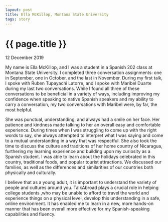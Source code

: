 ```yaml
---
layout: post
title: Ella McKillop, Montana State University
tags: story
---
```

# {{ page.title }}

12 December 2019

My name is Ella McKillop, and I was a student in a Spanish 202 class at Montana State University. I completed three conversation assignments: one in September, one in October, and the last in November. During my first talk, I spoke with Ruben Tupayachi Latorre, and I spoke with Maribel Duarte during my last two conversations. While I found all three of these conversations to be beneficial in a variety of ways, including improving my confidence when speaking to native Spanish speakers and my ability to carry a conversation, my two conversations with Maribel were, by far, the most helpful. 

She was punctual, understanding, and always had a smile on her face. Her patience and kindness made talking to her an overall easy and comfortable experience. During times when I was struggling to come up with the right words to say, she always attempted to interpret what I was saying and come to a mutual understanding in a way that was respectful. She also took the time to discuss the culture and traditions of her home country of Nicaragua, furthering my learning experience and building upon my curiosity as a Spanish student. I was able to learn about the holidays celebrated in this country, traditional foods, and popular tourist attractions. We discussed our families, as well as the differences and similarities of our countries both physically and culturally. 

I believe that as a young adult, it is important to understand the variety of people and cultures around you. TalkAbroad plays a crucial role in helping college students ,who may be unable to afford to travel the world and experience things on a physical level, develop this understanding in a safe, online environment. It has enabled me to learn in a new, more hands-on manner that has been overall more effective for my Spanish-speaking capabilities and fluency.